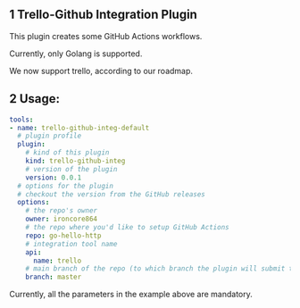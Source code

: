 ## 1 Trello-Github Integration Plugin

This plugin creates some GitHub Actions workflows.

Currently, only Golang is supported.

We now support trello, according to our roadmap.

## 2 Usage:

```yaml
tools:
- name: trello-github-integ-default
  # plugin profile
  plugin:
    # kind of this plugin
    kind: trello-github-integ
    # version of the plugin
    version: 0.0.1
  # options for the plugin
  # checkout the version from the GitHub releases
  options:
    # the repo's owner
    owner: ironcore864
    # the repo where you'd like to setup GitHub Actions
    repo: go-hello-http
    # integration tool name
    api:
      name: trello
    # main branch of the repo (to which branch the plugin will submit the workflows)
    branch: master
```

Currently, all the parameters in the example above are mandatory.
